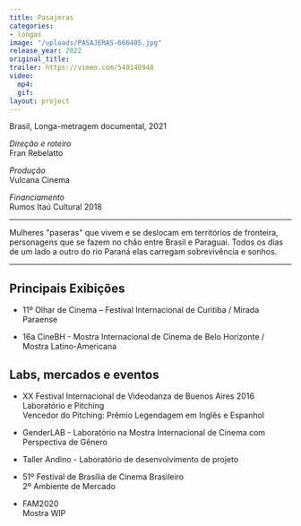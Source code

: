 ```yaml
---
title: Pasajeras
categories:
- longas
image: "/uploads/PASAJERAS-666405.jpg"
release_year: 2022
original_title: 
trailer: https://vimeo.com/540148948
video:
  mp4: 
  gif: 
layout: project
---
```


Brasil, Longa-metragem documental, 2021

*Direção e roteiro*\
Fran Rebelatto

*Produção*\
Vulcana Cinema

*Financiamento*\
Rumos Itaú Cultural 2018

---

Mulheres "paseras" que vivem e se deslocam em territórios de fronteira, personagens que se fazem no chão entre Brasil e Paraguai. Todos os dias de um lado a outro do rio Paraná elas carregam sobrevivência e sonhos.

---

## Principais Exibições

* 11º Olhar de Cinema – Festival Internacional de Curitiba / Mirada Paraense

* 16a CineBH - Mostra Internacional de Cinema de Belo Horizonte / Mostra Latino-Americana

## Labs, mercados e eventos

* XX Festival Internacional de Videodanza de Buenos Aires 2016\
  Laboratório e Pitching\
  Vencedor do Pitching: Prêmio Legendagem em Inglês e Espanhol

* GenderLAB - Laboratório na Mostra Internacional de Cinema com Perspectiva de Gênero

* Taller Andino - Laboratório de desenvolvimento de projeto

* 51º Festival de Brasília de Cinema Brasileiro\
  2º Ambiente de Mercado

* FAM2020\
  Mostra WIP